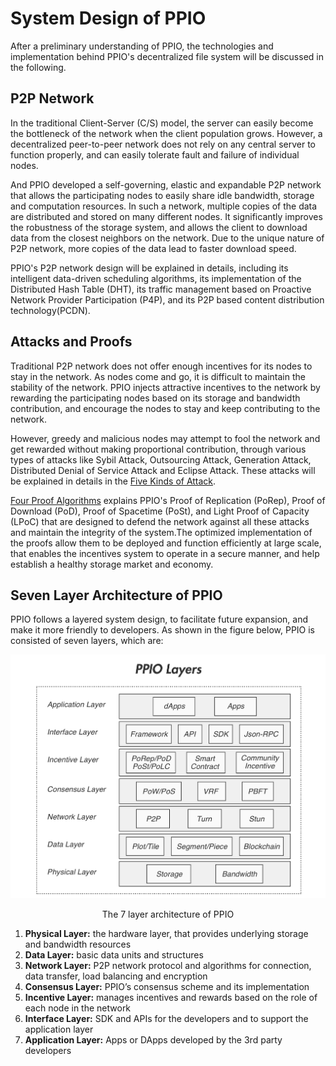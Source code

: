 # System Design of PPIO

After a preliminary understanding of PPIO, the technologies and implementation behind PPIO's decentralized file system will be discussed in the following.

## P2P Network
In the traditional Client-Server (C/S) model, the server can easily become the bottleneck of the network when the client population grows. However, a decentralized peer-to-peer network does not rely on any central server to function properly, and can easily tolerate fault and failure of individual nodes.

And PPIO developed a self-governing, elastic and expandable P2P network that allows the participating nodes to easily share idle bandwidth, storage and computation resources. In such a network, multiple copies of the data are distributed and stored on many different nodes. It significantly improves the robustness of the storage system, and allows the client to download data from the closest neighbors on the network. Due to the unique nature of P2P network, more copies of the data lead to faster download speed.

PPIO's P2P network design will be explained in details, including its intelligent data-driven scheduling algorithms, its implementation of the Distributed Hash Table (DHT), its traffic management based on Proactive Network Provider Participation (P4P), and its P2P based content distribution technology(PCDN).

## Attacks and Proofs
Traditional P2P network does not offer enough incentives for its nodes to stay in the network. As nodes come and go, it is difficult to maintain the stability of the network. PPIO injects attractive incentives to the network by rewarding the participating nodes based on its storage and bandwidth contribution, and encourage the nodes to stay and keep contributing to the network.

However, greedy and malicious nodes may attempt to fool the network and get rewarded without making proportional contribution, through various types of attacks like Sybil Attack, Outsourcing Attack, Generation Attack, Distributed Denial of Service Attack and Eclipse Attack. These attacks will be explained in details in the [Five Kinds of Attack](../Five_Kinds_of_Attacks.md).

[Four Proof Algorithms](../Four_Proof_Algorithms.md) explains PPIO's Proof of Replication (PoRep), Proof of Download (PoD), Proof of Spacetime (PoSt), and Light Proof of Capacity (LPoC) that are designed to defend the network against all these attacks and maintain the integrity of the system.The optimized implementation of the proofs allow them to be deployed and function efficiently at large scale, that enables the incentives system to operate in a secure manner, and help establish a healthy storage market and economy.

## Seven Layer Architecture of PPIO

PPIO follows a layered system design, to facilitate future expansion, and make it more friendly to developers. As shown in the figure below, PPIO is consisted of seven layers, which are:

![](../Images/layers.png)
<p style="font-size:14px; text-align:center;">The 7 layer architecture of PPIO</p>

1. **Physical Layer:** the hardware layer, that provides underlying storage and bandwidth resources
2. **Data Layer:** basic data units and structures
3. **Network Layer:** P2P network protocol and algorithms for connection, data transfer, load balancing and encryption
4. **Consensus Layer:** PPIO’s consensus scheme and its implementation
5. **Incentive Layer:** manages incentives and rewards based on the role of each node in the network
6. **Interface Layer:** SDK and APIs for the developers and to support the application layer
7. **Application Layer:** Apps or DApps developed by the 3rd party developers
